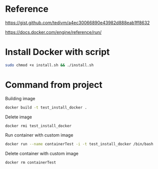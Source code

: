 # Reference

https://gist.github.com/tedivm/a4ec30066890e43982d888eab1ff8632

https://docs.docker.com/engine/reference/run/

# Install Docker with script

```bash
sudo chmod +x install.sh && ./install.sh
```

# Command from project

Building image

```bash
docker build -t test_install_docker .
```

Delete image

```bash
docker rmi test_install_docker
```

Run container with custom image

```bash
docker run --name containerTest -i -t test_install_docker /bin/bash
```

Delete container with custom image

```bash
docker rm containerTest
```
